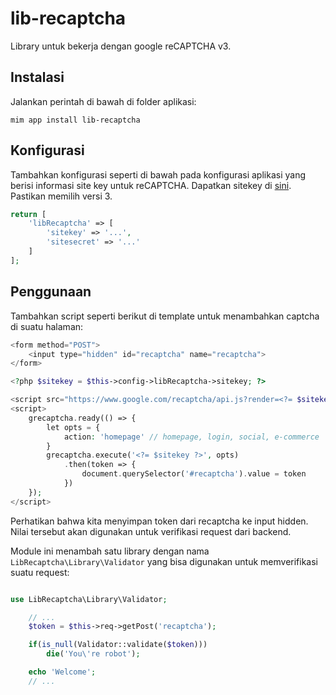 # lib-recaptcha

Library untuk bekerja dengan google reCAPTCHA v3.

## Instalasi

Jalankan perintah di bawah di folder aplikasi:

```
mim app install lib-recaptcha
```

## Konfigurasi

Tambahkan konfigurasi seperti di bawah pada konfigurasi aplikasi yang
berisi informasi site key untuk reCAPTCHA. Dapatkan sitekey di [sini](https://g.co/recaptcha/v3).
Pastikan memilih versi 3.

```php
return [
    'libRecaptcha' => [
        'sitekey' => '...',
        'sitesecret' => '...'
    ]
];
```

## Penggunaan

Tambahkan script seperti berikut di template untuk menambahkan captcha di suatu halaman:

```php
<form method="POST">
    <input type="hidden" id="recaptcha" name="recaptcha">
</form>

<?php $sitekey = $this->config->libRecaptcha->sitekey; ?>

<script src="https://www.google.com/recaptcha/api.js?render=<?= $sitekey ?>"></script>
<script>
    grecaptcha.ready(() => {
        let opts = {
            action: 'homepage' // homepage, login, social, e-commerce
        }
        grecaptcha.execute('<?= $sitekey ?>', opts)
            .then(token => {
                document.querySelector('#recaptcha').value = token
            })
    });
</script>
```

Perhatikan bahwa kita menyimpan token dari recaptcha ke input hidden. Nilai
tersebut akan digunakan untuk verifikasi request dari backend.

Module ini menambah satu library dengan nama `LibRecaptcha\Library\Validator`
yang bisa digunakan untuk memverifikasi suatu request:

```php

use LibRecaptcha\Library\Validator;

    // ...
    $token = $this->req->getPost('recaptcha');

    if(is_null(Validator::validate($token)))
        die('You\'re robot');

    echo 'Welcome';
    // ...
```